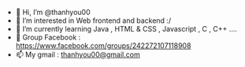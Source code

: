 - 👋 Hi, I’m @thanhyou00
- 👀 I’m interested in Web frontend and backend :/
- 🌱 I’m currently learning Java , HTML & CSS , Javascript , C , C++ ....
- 💞️ Group Facebook : https://www.facebook.com/groups/242272107118908
- 📫 My gmail : thanhyou00@gmail.com



